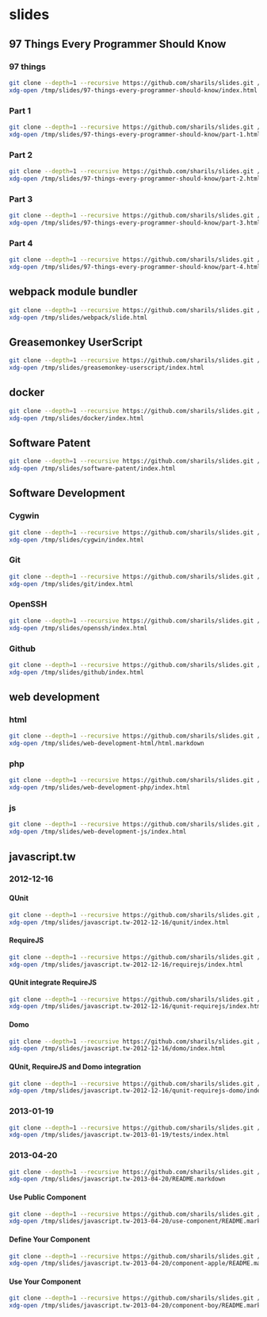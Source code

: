 slides
======

97 Things Every Programmer Should Know
--------------------------------------

### 97 things ###

```sh
git clone --depth=1 --recursive https://github.com/sharils/slides.git /tmp/slides/
xdg-open /tmp/slides/97-things-every-programmer-should-know/index.html
```

### Part 1 ###

```sh
git clone --depth=1 --recursive https://github.com/sharils/slides.git /tmp/slides/
xdg-open /tmp/slides/97-things-every-programmer-should-know/part-1.html
```

### Part 2 ###

```sh
git clone --depth=1 --recursive https://github.com/sharils/slides.git /tmp/slides/
xdg-open /tmp/slides/97-things-every-programmer-should-know/part-2.html
```

### Part 3 ###

```sh
git clone --depth=1 --recursive https://github.com/sharils/slides.git /tmp/slides/
xdg-open /tmp/slides/97-things-every-programmer-should-know/part-3.html
```

### Part 4 ###

```sh
git clone --depth=1 --recursive https://github.com/sharils/slides.git /tmp/slides/
xdg-open /tmp/slides/97-things-every-programmer-should-know/part-4.html
```

webpack module bundler
----------------------

```sh
git clone --depth=1 --recursive https://github.com/sharils/slides.git /tmp/slides/
xdg-open /tmp/slides/webpack/slide.html
```

Greasemonkey UserScript
-----------------------

```sh
git clone --depth=1 --recursive https://github.com/sharils/slides.git /tmp/slides/
xdg-open /tmp/slides/greasemonkey-userscript/index.html
```

docker
------

```sh
git clone --depth=1 --recursive https://github.com/sharils/slides.git /tmp/slides/
xdg-open /tmp/slides/docker/index.html
```

Software Patent
---------------

```sh
git clone --depth=1 --recursive https://github.com/sharils/slides.git /tmp/slides/
xdg-open /tmp/slides/software-patent/index.html
```

Software Development
--------------------

### Cygwin ###

```sh
git clone --depth=1 --recursive https://github.com/sharils/slides.git /tmp/slides/
xdg-open /tmp/slides/cygwin/index.html
```

### Git ###

```sh
git clone --depth=1 --recursive https://github.com/sharils/slides.git /tmp/slides/
xdg-open /tmp/slides/git/index.html
```

### OpenSSH ###

```sh
git clone --depth=1 --recursive https://github.com/sharils/slides.git /tmp/slides/
xdg-open /tmp/slides/openssh/index.html
```

### Github ###

```sh
git clone --depth=1 --recursive https://github.com/sharils/slides.git /tmp/slides/
xdg-open /tmp/slides/github/index.html
```

web development
---------------

### html ###

```sh
git clone --depth=1 --recursive https://github.com/sharils/slides.git /tmp/slides/
xdg-open /tmp/slides/web-development-html/html.markdown
```

### php ###

```sh
git clone --depth=1 --recursive https://github.com/sharils/slides.git /tmp/slides/
xdg-open /tmp/slides/web-development-php/index.html
```

### js ###

```sh
git clone --depth=1 --recursive https://github.com/sharils/slides.git /tmp/slides/
xdg-open /tmp/slides/web-development-js/index.html
```

javascript.tw
-------------

### 2012-12-16 ###

#### QUnit ####

```sh
git clone --depth=1 --recursive https://github.com/sharils/slides.git /tmp/slides/
xdg-open /tmp/slides/javascript.tw-2012-12-16/qunit/index.html
```

#### RequireJS ####

```sh
git clone --depth=1 --recursive https://github.com/sharils/slides.git /tmp/slides/
xdg-open /tmp/slides/javascript.tw-2012-12-16/requirejs/index.html
```

#### QUnit integrate RequireJS ####

```sh
git clone --depth=1 --recursive https://github.com/sharils/slides.git /tmp/slides/
xdg-open /tmp/slides/javascript.tw-2012-12-16/qunit-requirejs/index.html
```

#### Domo ####

```sh
git clone --depth=1 --recursive https://github.com/sharils/slides.git /tmp/slides/
xdg-open /tmp/slides/javascript.tw-2012-12-16/domo/index.html
```

#### QUnit, RequireJS and Domo integration ####

```sh
git clone --depth=1 --recursive https://github.com/sharils/slides.git /tmp/slides/
xdg-open /tmp/slides/javascript.tw-2012-12-16/qunit-requirejs-domo/index.html
```

### 2013-01-19 ###

```sh
git clone --depth=1 --recursive https://github.com/sharils/slides.git /tmp/slides/
xdg-open /tmp/slides/javascript.tw-2013-01-19/tests/index.html
```

### 2013-04-20 ###

```sh
git clone --depth=1 --recursive https://github.com/sharils/slides.git /tmp/slides/
xdg-open /tmp/slides/javascript.tw-2013-04-20/README.markdown
```

#### Use Public Component ####

```sh
git clone --depth=1 --recursive https://github.com/sharils/slides.git /tmp/slides/
xdg-open /tmp/slides/javascript.tw-2013-04-20/use-component/README.markdown
```

#### Define Your Component ####

```sh
git clone --depth=1 --recursive https://github.com/sharils/slides.git /tmp/slides/
xdg-open /tmp/slides/javascript.tw-2013-04-20/component-apple/README.markdown
```

#### Use Your Component ####

```sh
git clone --depth=1 --recursive https://github.com/sharils/slides.git /tmp/slides/
xdg-open /tmp/slides/javascript.tw-2013-04-20/component-boy/README.markdown
```
